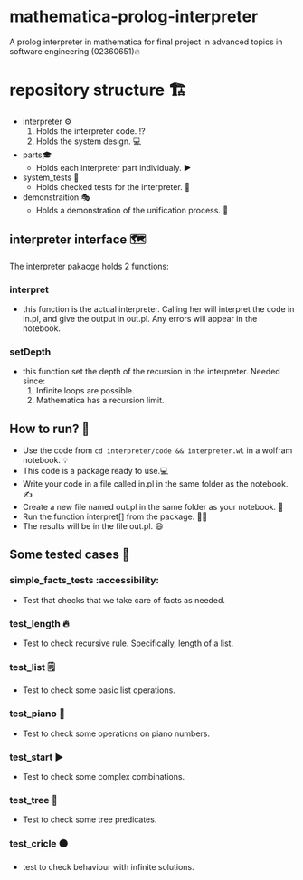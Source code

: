 # mathematica-prolog-interpreter
A prolog interpreter in mathematica for final project in advanced topics in software engineering (02360651)🔥

# repository structure 🏗️
- interpreter ⚙️
    1) Holds the interpreter code. ⁉️
    2) Holds the system design. 💻
- parts🎓
    - Holds each interpreter part individualy. ▶️
- system_tests 🧪
    - Holds checked tests for the interpreter. 🙂
- demonstraition 🎭
    - Holds a demonstration of the unification process. 🧨

## interpreter interface 🗺️
The interpreter pakacge holds 2 functions:

### interpret
- this function is the actual interpreter. Calling her will interpret the code in in.pl, and give the output in out.pl. Any errors will appear in the notebook.
### setDepth
- this function set the depth of the recursion in the interpreter. Needed since:
  1) Infinite loops are possible.
  2) Mathematica has a recursion limit.

## How to run? 🏃
- Use the code from `cd interpreter/code && interpreter.wl` in a wolfram notebook. 💡
- This code is a package ready to use.💻
- Write your code in a file called in.pl in the same folder as the notebook. ✍️
- Create a new file named out.pl in the same folder as your notebook. 🤔
- Run the function interpret[] from the package. 🏃‍♂️
- The results will be in the file out.pl. 😄

## Some tested cases 🧪
### simple_facts_tests :accessibility:
- Test that checks that we take care of facts as needed.
### test_length 🔥
- Test to check recursive rule. Specifically, length of a list.
### test_list 🗒️
- Test to check some basic list operations.
### test_piano 🎹
- Test to check some operations on piano numbers.
### test_start ▶️
- Test to check some complex combinations.
### test_tree 🎄
- Test to check some tree predicates.
### test_cricle ⚫
- test to check behaviour with infinite solutions.
